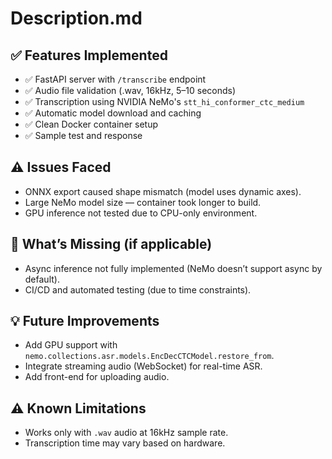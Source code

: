 # Description.md

## ✅ Features Implemented
- ✅ FastAPI server with `/transcribe` endpoint
- ✅ Audio file validation (.wav, 16kHz, 5–10 seconds)
- ✅ Transcription using NVIDIA NeMo's `stt_hi_conformer_ctc_medium`
- ✅ Automatic model download and caching
- ✅ Clean Docker container setup
- ✅ Sample test and response

## ⚠️ Issues Faced
- ONNX export caused shape mismatch (model uses dynamic axes).
- Large NeMo model size — container took longer to build.
- GPU inference not tested due to CPU-only environment.

## 🚫 What’s Missing (if applicable)
- Async inference not fully implemented (NeMo doesn’t support async by default).
- CI/CD and automated testing (due to time constraints).

## 💡 Future Improvements
- Add GPU support with `nemo.collections.asr.models.EncDecCTCModel.restore_from`.
- Integrate streaming audio (WebSocket) for real-time ASR.
- Add front-end for uploading audio.

## ⚠️ Known Limitations
- Works only with `.wav` audio at 16kHz sample rate.
- Transcription time may vary based on hardware.
